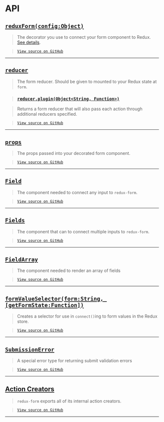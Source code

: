 # API

## [`reduxForm(config:Object)`](ReduxForm.md)

> The decorator you use to connect your form component to Redux.
[See details](ReduxForm.md).

> [`View source on
> GitHub`](https://github.com/erikras/redux-form/blob/master/src/reduxForm.js)

---

## [`reducer`](Reducer.md)

> The form reducer. Should be given to mounted to your Redux state at `form`.

> ### [`reducer.plugin(Object<String, Function>)`](ReducerPlugin.md)

> Returns a form reducer that will also pass each action through additional reducers specified.

> [`View source on
> GitHub`](https://github.com/erikras/redux-form/blob/master/src/reducer.js)

---

## [`props`](Props.md)

> The props passed into your decorated form component.

> [`View source on
> GitHub`](https://github.com/erikras/redux-form/blob/master/src/reduxForm.js#L347)

---

## [`Field`](Field.md)

> The component needed to connect any input to `redux-form`.

> [`View source on
> GitHub`](https://github.com/erikras/redux-form/blob/master/src/Field.js)

---

## [`Fields`](Fields.md)

> The component that can to connect multiple inputs to `redux-form`.

> [`View source on
> GitHub`](https://github.com/erikras/redux-form/blob/master/src/Fields.js)

---

## [`FieldArray`](FieldArray.md)

> The component needed to render an array of fields

> [`View source on
> GitHub`](https://github.com/erikras/redux-form/blob/master/src/FieldArray.js)

---

## [`formValueSelector(form:String, [getFormState:Function])`](FormValueSelector.md)

> Creates a selector for use in `connect()`ing to form values in the Redux store.

> [`View source on
> GitHub`](https://github.com/erikras/redux-form/blob/master/src/formValueSelector.js)

---

## [`SubmissionError`](SubmissionError.md)

> A special error type for returning submit validation errors

> [`View source on
> GitHub`](https://github.com/erikras/redux-form/blob/master/src/SubmissionError.js)

---

## [Action Creators](ActionCreators.md)

> `redux-form` exports all of its internal action creators.

> [`View source on
> GitHub`](https://github.com/erikras/redux-form/blob/master/src/actions.js)

---
